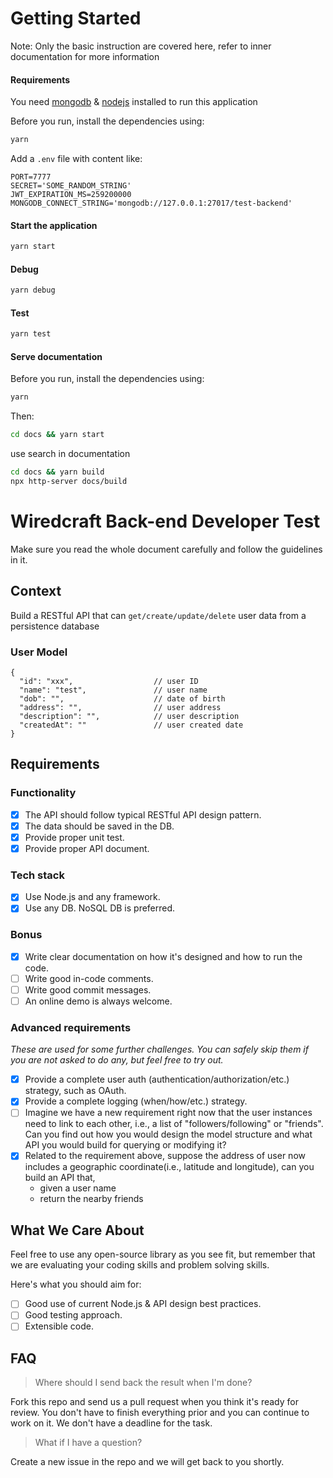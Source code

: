 # Getting Started

Note: Only the basic instruction are covered here, refer to inner documentation for more information

#### Requirements

You need [mongodb](https://www.mongodb.com/download-center/community) & [nodejs](https://nodejs.org/en/download/) installed to run this application

Before you run, install the dependencies using:

```bash
yarn
```

Add a `.env` file with content like:

```env
PORT=7777
SECRET='SOME_RANDOM_STRING'
JWT_EXPIRATION_MS=259200000
MONGODB_CONNECT_STRING='mongodb://127.0.0.1:27017/test-backend'
```

#### Start the application

```bash
yarn start
```

#### Debug

```bash
yarn debug
```

#### Test

```bash
yarn test
```

#### Serve documentation

Before you run, install the dependencies using:

```bash
yarn
```

Then:

```bash
cd docs && yarn start
```

use search in documentation

```bash
cd docs && yarn build
npx http-server docs/build
```

# Wiredcraft Back-end Developer Test

Make sure you read the whole document carefully and follow the guidelines in it.

## Context

Build a RESTful API that can `get/create/update/delete` user data from a persistence database

### User Model

```
{
  "id": "xxx",                  // user ID
  "name": "test",               // user name
  "dob": "",                    // date of birth
  "address": "",                // user address
  "description": "",            // user description
  "createdAt": ""               // user created date
}
```

## Requirements

### Functionality

- [x] The API should follow typical RESTful API design pattern.
- [x] The data should be saved in the DB.
- [x] Provide proper unit test.
- [x] Provide proper API document.

### Tech stack

- [x] Use Node.js and any framework.
- [x] Use any DB. NoSQL DB is preferred.

### Bonus

- [x] Write clear documentation on how it's designed and how to run the code.
- [ ] Write good in-code comments.
- [ ] Write good commit messages.
- [ ] An online demo is always welcome.

### Advanced requirements

_These are used for some further challenges. You can safely skip them if you are not asked to do any, but feel free to try out._

- [x] Provide a complete user auth (authentication/authorization/etc.) strategy, such as OAuth.
- [x] Provide a complete logging (when/how/etc.) strategy.
- [ ] Imagine we have a new requirement right now that the user instances need to link to each other, i.e., a list of "followers/following" or "friends". Can you find out how you would design the model structure and what API you would build for querying or modifying it?
- [x] Related to the requirement above, suppose the address of user now includes a geographic coordinate(i.e., latitude and longitude), can you build an API that,
  - given a user name
  - return the nearby friends

## What We Care About

Feel free to use any open-source library as you see fit, but remember that we are evaluating your coding skills and problem solving skills.

Here's what you should aim for:

- [ ] Good use of current Node.js & API design best practices.
- [ ] Good testing approach.
- [ ] Extensible code.

## FAQ

> Where should I send back the result when I'm done?

Fork this repo and send us a pull request when you think it's ready for review. You don't have to finish everything prior and you can continue to work on it. We don't have a deadline for the task.

> What if I have a question?

Create a new issue in the repo and we will get back to you shortly.
